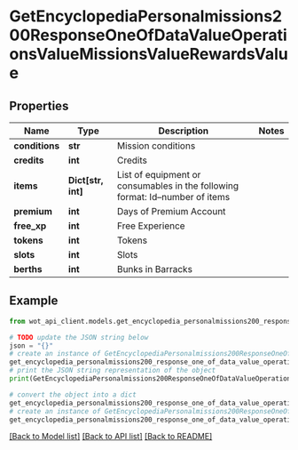 # GetEncyclopediaPersonalmissions200ResponseOneOfDataValueOperationsValueMissionsValueRewardsValue


## Properties

Name | Type | Description | Notes
------------ | ------------- | ------------- | -------------
**conditions** | **str** | Mission conditions | 
**credits** | **int** | Credits | 
**items** | **Dict[str, int]** | List of equipment or consumables in the following format: Id–number of items | 
**premium** | **int** | Days of Premium Account | 
**free_xp** | **int** | Free Experience | 
**tokens** | **int** | Tokens | 
**slots** | **int** | Slots | 
**berths** | **int** | Bunks in Barracks | 

## Example

```python
from wot_api_client.models.get_encyclopedia_personalmissions200_response_one_of_data_value_operations_value_missions_value_rewards_value import GetEncyclopediaPersonalmissions200ResponseOneOfDataValueOperationsValueMissionsValueRewardsValue

# TODO update the JSON string below
json = "{}"
# create an instance of GetEncyclopediaPersonalmissions200ResponseOneOfDataValueOperationsValueMissionsValueRewardsValue from a JSON string
get_encyclopedia_personalmissions200_response_one_of_data_value_operations_value_missions_value_rewards_value_instance = GetEncyclopediaPersonalmissions200ResponseOneOfDataValueOperationsValueMissionsValueRewardsValue.from_json(json)
# print the JSON string representation of the object
print(GetEncyclopediaPersonalmissions200ResponseOneOfDataValueOperationsValueMissionsValueRewardsValue.to_json())

# convert the object into a dict
get_encyclopedia_personalmissions200_response_one_of_data_value_operations_value_missions_value_rewards_value_dict = get_encyclopedia_personalmissions200_response_one_of_data_value_operations_value_missions_value_rewards_value_instance.to_dict()
# create an instance of GetEncyclopediaPersonalmissions200ResponseOneOfDataValueOperationsValueMissionsValueRewardsValue from a dict
get_encyclopedia_personalmissions200_response_one_of_data_value_operations_value_missions_value_rewards_value_from_dict = GetEncyclopediaPersonalmissions200ResponseOneOfDataValueOperationsValueMissionsValueRewardsValue.from_dict(get_encyclopedia_personalmissions200_response_one_of_data_value_operations_value_missions_value_rewards_value_dict)
```
[[Back to Model list]](../README.md#documentation-for-models) [[Back to API list]](../README.md#documentation-for-api-endpoints) [[Back to README]](../README.md)


